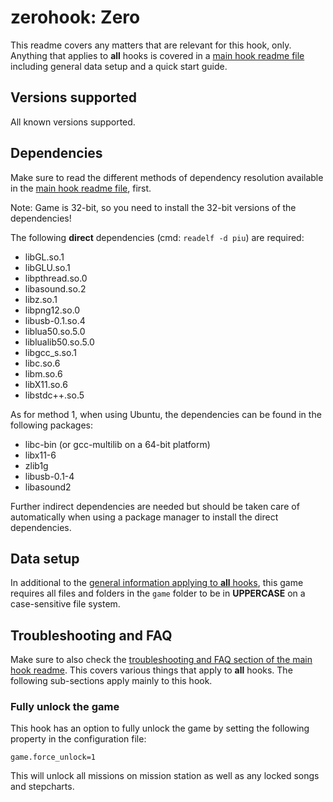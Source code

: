 # zerohook: Zero
This readme covers any matters that are relevant for this hook, only. Anything that applies to **all** hooks is covered
in a [main hook readme file](../hook.md) including general data setup and a quick start guide.

## Versions supported
All known versions supported.

## Dependencies
Make sure to read the different methods of dependency resolution available in the [main hook readme file](../hook.md),
first.

Note: Game is 32-bit, so you need to install the 32-bit versions of the dependencies!

The following **direct** dependencies (cmd: `readelf -d piu`) are required:
* libGL.so.1
* libGLU.so.1
* libpthread.so.0
* libasound.so.2
* libz.so.1
* libpng12.so.0
* libusb-0.1.so.4
* liblua50.so.5.0
* liblualib50.so.5.0
* libgcc_s.so.1
* libc.so.6
* libm.so.6
* libX11.so.6
* libstdc++.so.5

As for method 1, when using Ubuntu, the dependencies can be found in the following packages:
* libc-bin (or gcc-multilib on a 64-bit platform)
* libx11-6
* zlib1g
* libusb-0.1-4
* libasound2

Further indirect dependencies are needed but should be taken care of automatically when using a package manager to
install the direct dependencies.

## Data setup
In additional to the [general information applying to **all** hooks](../hook.md#data-setup), this game requires all
files and folders in the `game` folder to be in **UPPERCASE** on a case-sensitive file system.

## Troubleshooting and FAQ
Make sure to also check the
[troubleshooting and FAQ section of the main hook readme](../hook.md#troubleshooting-and-faq). This covers various
things that apply to **all** hooks. The following sub-sections apply mainly to this hook.

### Fully unlock the game
This hook has an option to fully unlock the game by setting the following property in the configuration file:
```text
game.force_unlock=1
```

This will unlock all missions on mission station as well as any locked songs and stepcharts.